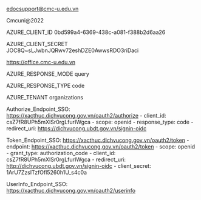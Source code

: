 edocsupport@cmc-u.edu.vn

Cmcuni@2022

AZURE_CLIENT_ID
0bd599a4-6369-438c-a081-f388b2d6aa26

AZURE_CLIENT_SECRET
JOC8Q~sLJwbnJQRwv72eshDZE0AwwsRDO3riDaci

https://office.cmc-u.edu.vn

AZURE_RESPONSE_MODE
query

AZURE_RESPONSE_TYPE
code

AZURE_TENANT
organizations

<!-- ///// -->

Authorize_Endpoint_SSO: https://xacthuc.dichvucong.gov.vn/oauth2/authorize
    - client_id: csZ7fR8UPh5mXISr0rgLfurIWgca
    - scope: openid
    - response_type: code
    - redirect_uri: https://dichvucong.ubdt.gov.vn/signin-oidc

Token_Endpoint_SSO: https://xacthuc.dichvucong.gov.vn/oauth2/token
    - endpoint: https://xacthuc.dichvucong.gov.vn/oauth2/token
    - scope: openid
    - grant_type: authorization_code
    - client_id: csZ7fR8UPh5mXISr0rgLfurIWgca
    - redirect_uri: http://dichvucong.ubdt.gov.vn/signin-oidc
    - client_secret: 1ArU7ZzslTzfOfl5260h1U_s4c0a

UserInfo_Endpoint_SSO: https://xacthuc.dichvucong.gov.vn/oauth2/userinfo
    


